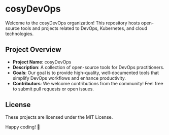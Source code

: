 # cosyDevOps

Welcome to the cosyDevOps organization! This repository hosts open-source tools and projects related to DevOps, Kubernetes, and cloud technologies.

## Project Overview

- **Project Name**: cosyDevOps
- **Description**: A collection of open-source tools for DevOps practitioners.
- **Goals**: Our goal is to provide high-quality, well-documented tools that simplify DevOps workflows and enhance productivity.
- **Contributors**: We welcome contributions from the community! Feel free to submit pull requests or open issues.

## License

These projects are licensed under the MIT License.

Happy coding! 🚀
